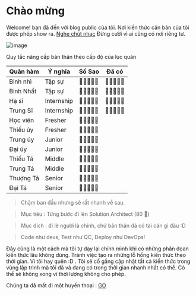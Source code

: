 # Chào mừng 

Welcome! bạn đã đến với blog public của tôi. Nơi kiến thức căn bản của tôi được phép show ra. [Nghe chút nhạc](https://www.youtube.com/watch?v=wJnBTPUQS5A&list=RDUtF6Jej8yb4) Đừng cười vì ai cũng có nơi riêng tư.

![image](https://user-images.githubusercontent.com/63473793/123522553-1485c580-d6e8-11eb-88d4-dbcf63a6d66c.png)

Quy tắc nâng cấp bản thân theo cấp độ của lục quân

| Quân hàm  | Ý nghĩa    | Số Sao             | Đã có             |
|-----------|------------|--------------------|-------------------|
| Binh nhì  | Tập sự     |    🌟🌟🌟🌟🌟    |   🌟🌟🌟🌟🌟    |
| Binh Nhất | Tập sự     |    🌟🌟🌟🌟🌟    |   🌟🌟🌟🌟🌟    |
| Hạ sĩ     | Internship |    🌟🌟🌟🌟🌟    |   🌟🌟🌟🌟🌟    |
| Trung Sĩ  | Internship |    🌟🌟🌟🌟🌟    |   🌟🌟🌟🌟🌟    |
| Học viên  | Fresher    |    🌟🌟🌟🌟🌟    |                   |
| Thiếu úy  | Fresher    |    🌟🌟🌟🌟🌟    |                   |
| Trung úy  | Junior     |    🌟🌟🌟🌟🌟    |                   |
| Đại úy    | Junior     |    🌟🌟🌟🌟🌟    |                   |
| Thiếu Tá  | Middle     |    🌟🌟🌟🌟🌟    |                   |
| Trung Tá  | Middle     |    🌟🌟🌟🌟🌟    |                   |
| Thượng Tá | Senior     |    🌟🌟🌟🌟🌟    |                   |
| Đại Tá    | Senior     |    🌟🌟🌟🌟🌟    |                   |

> Chậm ban đầu nhưng sẽ rất nhanh về sau.

> Mục tiêu : Từng bước đi lên Solution Architect (80 🌟)

> Mục đích : đi lè người là chính, chứ bản thân đã có tài cán gì đâu :D

> Code như devs, Test như QC, Deploy như DevOps!

Đây cũng là một cách mà tôi tự dạy lại chính mình khi có những phân đọan kiến thức lâu không dùng. Tránh việc tạo ra những lỗ hổng kiến thức theo thời gian. Vì tôi hay quên :D . Tôi sẽ cố gắng cập nhật tất cả kiến thức trong vùng lập trình mà tôi đã và đang có trong thời gian nhanh nhất có thể. Có thể sẽ không xong vì thời lượng không cho phép.

Chúng ta đã mất đi một huyền thoại : [GO](https://www.youtube.com/watch?v=UtF6Jej8yb4&list=RDUtF6Jej8yb4)